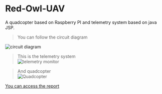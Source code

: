 # Red-Owl-UAV

A quadcopter based on Raspberry PI and telemetry system based on java JSP.   
> You can follow the circuit diagram  

![circuit diagram](https://github.com/koryOzyurt/Red-Owl-UAV/blob/master/report/circuit.jpg)  

> This is the telemetry system  
![telemetry monitor](https://github.com/koryOzyurt/Red-Owl-UAV/blob/master/report/telemetry.jpg)  

> And quadcopter   
![Quadcopter](https://github.com/koryOzyurt/Red-Owl-UAV/blob/master/report/quadcopter.jpg)  
  
    
[You can access the report](https://github.com/koryOzyurt/Red-Owl-UAV/blob/master/report/Senior%20Report.pdf, "Senior report")
